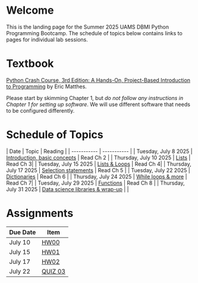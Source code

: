 # Welcome

This is the landing page for the Summer 2025 UAMS DBMI Python Programming Bootcamp. The schedule of topics below contains links to pages for individual lab sessions.

# Textbook

[Python Crash Course, 3rd Edition: A Hands-On, Project-Based Introduction to Programming](https://www.amazon.com/Python-Crash-Course-Eric-Matthes/dp/1718502702) by Eric Matthes.
 
Please start by skimming Chapter 1, but *do not follow any instructions in Chapter 1 for setting up software*. We will use different software that needs to be configured differently.



# Schedule of Topics

| Date      | Topic | Reading |
| ----------- | ----------- |
| Tuesday, July 8 2025      | [Introduction, basic concepts](https://github.com/DBMI-Python-Programming-Bootcamp/2025-Python-Programming-Bootcamp-Materials/tree/main/lab-sessions/lab01)	| Read Ch 2      |
| Thursday, July 10 2025   | [Lists](https://github.com/DBMI-Python-Programming-Bootcamp/2025-Python-Programming-Bootcamp-Materials/tree/main/lab-sessions/lab02)     | Read Ch 3|
| Tuesday, July 15 2025   | [Lists & Loops](https://github.com/DBMI-Python-Programming-Bootcamp/2025-Python-Programming-Bootcamp-Materials/tree/main/lab-sessions/lab03)        | Read Ch 4|
| Thursday, July 17 2025   | [Selection statements](https://github.com/DBMI-Python-Programming-Bootcamp/2025-Python-Programming-Bootcamp-Materials/tree/main/lab-sessions/lab04)        | Read Ch 5 |
| Tuesday, July 22 2025   | [Dictionaries](https://github.com/DBMI-Python-Programming-Bootcamp/2025-Python-Programming-Bootcamp-Materials/tree/main/lab-sessions/lab05)        | Read Ch 6 |
| Thursday, July 24 2025   | [While loops & more](https://github.com/DBMI-Python-Programming-Bootcamp/2025-Python-Programming-Bootcamp-Materials/tree/main/lab-sessions/lab06)        | Read Ch 7|
| Tuesday, July 29 2025   | [Functions](https://github.com/DBMI-Python-Programming-Bootcamp/2025-Python-Programming-Bootcamp-Materials/blob/main/lab-sessions/lab07)        | Read Ch 8 |
| Thursday, July 31 2025   | [Data science libraries & wrap-up](https://github.com/DBMI-Python-Programming-Bootcamp/2025-Python-Programming-Bootcamp-Materials/blob/main/lab-sessions/lab08)         | |



# Assignments

| Due Date | Item     |
| -------- | -------- |
| July 10     | [HW00](https://github.com/DBMI-Python-Programming-Bootcamp/2025-Python-Programming-Bootcamp-Materials/tree/main/assignments/hw00)         |
| July 15     | [HW01](https://github.com/DBMI-Python-Programming-Bootcamp/2025-Python-Programming-Bootcamp-Materials/tree/main/assignments/hw01)         |
| July 17     | [HW02](https://github.com/DBMI-Python-Programming-Bootcamp/2025-Python-Programming-Bootcamp-Materials/tree/main/assignments/hw02)         |
| July 22     | [QUIZ 03](https://forms.office.com/r/mDMQv5DMUZ)         |





